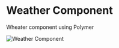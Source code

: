 # Weather Component
Wheater component using Polymer

![Weather Component](http://i.imgur.com/eSE4wRJ.png "Wheater component using Polymer")
